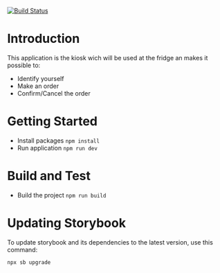 [![Build Status](https://dev.azure.com/kenze/Kenze-HonestyBar/_apis/build/status/honestybar-kiosk?branchName=main)](https://dev.azure.com/kenze/Kenze-HonestyBar/_build/latest?definitionId=269&branchName=main)

# Introduction

This application is the kiosk wich will be used at the fridge an makes it possible to:

- Identify yourself
- Make an order
- Confirm/Cancel the order

# Getting Started

- Install packages `npm install`
- Run application `npm run dev`

# Build and Test

- Build the project `npm run build`

# Updating Storybook

To update storybook and its dependencies to the latest version, use this command:

```
npx sb upgrade
```